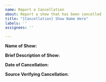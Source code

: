 ```yaml
---
name: Report a Cancellation
about: Report a show that has been cancelled
title: "[Cancellation] Show Name Here"
labels: ''
assignees: ''

---
```


__Name of Show:__

__Brief Description of Show:__

__Date of Cancellation:__

__Source Verifying Cancellation:__

